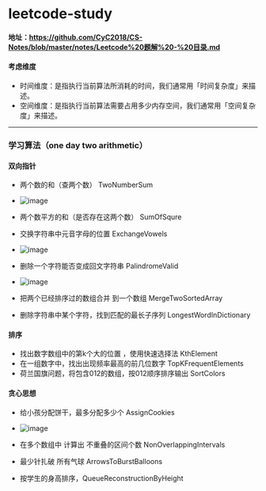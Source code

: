 # leetcode-study
#### 地址：https://github.com/CyC2018/CS-Notes/blob/master/notes/Leetcode%20题解%20-%20目录.md
#### 考虑维度
- 时间维度：是指执行当前算法所消耗的时间，我们通常用「时间复杂度」来描述。
- 空间维度：是指执行当前算法需要占用多少内存空间，我们通常用「空间复杂度」来描述。
---
### 学习算法（one day two arithmetic）
#### 双向指针
- 两个数的和（查两个数） TwoNumberSum
- ![image](https://camo.githubusercontent.com/98b3f53b56644b038cddd17fb1f6b4d5d1546989/68747470733a2f2f63732d6e6f7465732d313235363130393739362e636f732e61702d6775616e677a686f752e6d7971636c6f75642e636f6d2f34333763623534632d353937302d346261392d623265662d3235343166376436633831652e676966)
- 两个数平方的和（是否存在这两个数） SumOfSqure
- 交换字符串中元音字母的位置  ExchangeVowels
- ![image](https://camo.githubusercontent.com/6e66ca91f2688beacd6f9dd3ef2774abb53dda73/68747470733a2f2f63732d6e6f7465732d313235363130393739362e636f732e61702d6775616e677a686f752e6d7971636c6f75642e636f6d2f65663235666637632d306636332d343230642d386233302d6561666265656133356431312e676966)

- 删除一个字符能否变成回文字符串 PalindromeValid
- ![image](https://camo.githubusercontent.com/ad1be34b53846a23dd97f5349c41fbbe46088a75/68747470733a2f2f63732d6e6f7465732d313235363130393739362e636f732e61702d6775616e677a686f752e6d7971636c6f75642e636f6d2f66636339343165632d313334622d346463642d626338362d3137303266643330353330302e676966)

- 把两个已经排序过的数组合并 到一个数组 MergeTwoSortedArray
- 删除字符串中某个字符，找到匹配的最长子序列 LongestWordInDictionary

#### 排序
- 找出数字数组中的第k个大的位置 ，使用快速选择法 KthElement
- 在一组数字中，找出出现频率最高的前几位数字 TopKFrequentElements
- 荷兰国旗问题，将包含012的数组，按012顺序排序输出  SortColors

#### 贪心思想
- 给小孩分配饼干，最多分配多少个 AssignCookies
- ![image](https://camo.githubusercontent.com/d7a6b0ebe7f56a19dd0ac8c9fec1b911b0a6349b/68747470733a2f2f63732d6e6f7465732d313235363130393739362e636f732e61702d6775616e677a686f752e6d7971636c6f75642e636f6d2f65363935333764322d613031362d343637362d623136392d3965613137656562393033372e676966)

- 在多个数组中 计算出 不重叠的区间个数  NonOverlappingIntervals
- 最少针扎破 所有气球 ArrowsToBurstBalloons
- 按学生的身高排序，QueueReconstructionByHeight